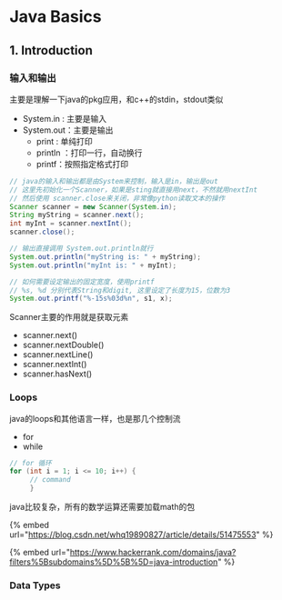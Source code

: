 # Java Basics

## 1. Introduction

### 输入和输出

主要是理解一下java的pkg应用，和c++的stdin，stdout类似

* System.in : 主要是输入
* System.out：主要是输出
  * print : 单纯打印
  * println ：打印一行，自动换行
  * printf：按照指定格式打印

```java
// java的输入和输出都是由System来控制，输入是in，输出是out
// 这里先初始化一个Scanner，如果是sting就直接用next，不然就用nextInt
// 然后使用 scanner.close来关闭，非常像python读取文本的操作
Scanner scanner = new Scanner(System.in);
String myString = scanner.next();
int myInt = scanner.nextInt();
scanner.close();

// 输出直接调用 System.out.println就行
System.out.println("myString is: " + myString);
System.out.println("myInt is: " + myInt);

// 如何需要设定输出的固定宽度，使用printf
// %s, %d 分别代表String和digit, 这里设定了长度为15，位数为3
System.out.printf("%-15s%03d%n", s1, x);
```

Scanner主要的作用就是获取元素

* scanner.next\(\)
* scanner.nextDouble\(\)
* scanner.nextLine\(\)
* scanner.nextInt\(\)
* scanner.hasNext\(\)

### Loops

java的loops和其他语言一样，也是那几个控制流

* for
* while

```java
// for 循环
for (int i = 1; i <= 10; i++) {
     // command
     }
```

java比较复杂，所有的数学运算还需要加载math的包

{% embed url="https://blog.csdn.net/whq19890827/article/details/51475553" %}

{% embed url="https://www.hackerrank.com/domains/java?filters%5Bsubdomains%5D%5B%5D=java-introduction" %}

### Data Types



